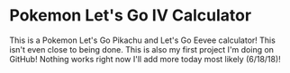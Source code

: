 # Pokemon Let's Go IV Calculator
This is a Pokemon Let's Go Pikachu and Let's Go Eevee calculator! This isn't even close to being done. This is also my first project I'm doing on GitHub!
Nothing works right now I'll add more today most likely (6/18/18)!
